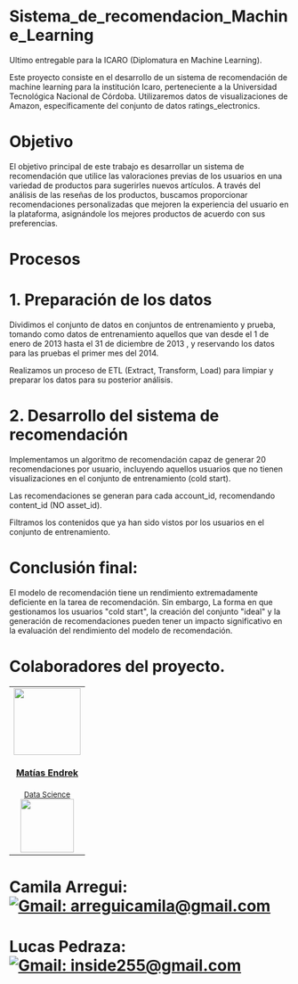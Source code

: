 # Sistema_de_recomendacion_Machine_Learning

Ultimo entregable para la ICARO (Diplomatura en Machine Learning).


Este proyecto consiste en el desarrollo de un sistema de recomendación de machine learning para la institución Icaro, perteneciente a la Universidad Tecnológica Nacional de Córdoba. Utilizaremos datos de visualizaciones de Amazon, específicamente del conjunto de datos ratings_electronics. 

# Objetivo 

El objetivo principal de este trabajo es desarrollar un sistema de recomendación que utilice las valoraciones previas de los usuarios en una variedad de productos para sugerirles nuevos artículos. A través del análisis de las reseñas de los productos, buscamos proporcionar recomendaciones personalizadas que mejoren la experiencia del usuario en la plataforma, asignándole los mejores productos de acuerdo con sus preferencias. 

# Procesos 

# 1. Preparación de los datos 

Dividimos el conjunto de datos en conjuntos de entrenamiento y prueba, tomando como datos de entrenamiento aquellos que van desde el 1 de enero de 2013 hasta el 31 de diciembre de 2013 , y reservando los datos para las pruebas el primer mes del 2014.


Realizamos un proceso de ETL (Extract, Transform, Load) para limpiar y preparar los datos para su posterior análisis. 

# 2. Desarrollo del sistema de recomendación 

Implementamos un algoritmo de recomendación capaz de generar 20 recomendaciones por usuario, incluyendo aquellos usuarios que no tienen visualizaciones en el conjunto de entrenamiento (cold start). 

Las recomendaciones se generan para cada account_id, recomendando content_id (NO asset_id). 

Filtramos los contenidos que ya han sido vistos por los usuarios en el conjunto de entrenamiento. 


# Conclusión final: 

El modelo de recomendación tiene un rendimiento extremadamente deficiente en la tarea de recomendación. Sin embargo, La forma en que gestionamos los usuarios "cold start", la creación del conjunto "ideal" y la generación de recomendaciones pueden tener un impacto significativo en la evaluación del rendimiento del modelo de recomendación.


# Colaboradores del proyecto.

<table>
  <tr>
    <td align='center'>
      <div>
        <a href="https://github.com/EndrekMatias" target="_blank" rel="author">
          <img width="120" src="https://avatars.githubusercontent.com/u/108310078?v=4"/>
        </a>
        <div>
          <a href="https://github.com/EndrekMatias" target="_blank" rel="author">
            <h4>Matías Endrek</h4>
            <small>Data Science</small>
          </a>
        </div>
        <div>
          <a href="https://github.com/EndrekMatias" target="_blank">
            <img style='width:6rem' src="https://github.com/Briantahiel/Fintech/assets/72633519/fdbb64fe-676d-4c83-965f-11835c532333"/>
          </a>
        </div>
      </div>
    </td>
  </tr>
</table>

# Camila Arregui: [![Gmail: arreguicamila@gmail.com](https://img.shields.io/badge/Gmail-arreguicamila@gmail.com-red)](mailto:arreguicamila@gmail.com)


# Lucas Pedraza: [![Gmail: inside255@gmail.com](https://img.shields.io/badge/Gmail-inside255@gmail.com-red)](mailto:inside255@gmail.com)






